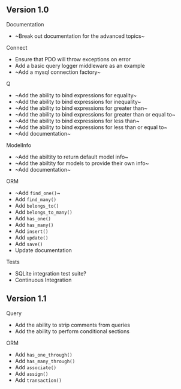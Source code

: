 Version 1.0
-----------
Documentation
- ~Break out documentation for the advanced topics~

Connect
- Ensure that PDO will throw exceptions on error
- Add a basic query logger middleware as an example
- ~Add a mysql connection factory~

Q
- ~Add the ability to bind expressions for equality~
- ~Add the ability to bind expressions for inequality~
- ~Add the ability to bind expressions for greater than~
- ~Add the ability to bind expressions for greater than or equal to~
- ~Add the ability to bind expressions for less than~
- ~Add the ability to bind expressions for less than or equal to~
- ~Add documentation~

ModelInfo
- ~Add the abiltity to return default model info~
- ~Add the abiltity for models to provide their own info~
- ~Add documentation~

ORM
- ~Add `find_one()`~
- Add `find_many()`
- Add `belongs_to()`
- Add `belongs_to_many()`
- Add `has_one()`
- Add `has_many()`
- Add `insert()`
- Add `update()`
- Add `save()`
- Update documentation

Tests
- SQLite integration test suite?
- Continuous Integration

Version 1.1
-----------
Query
- Add the ability to strip comments from queries
- Add the ability to perform conditional sections

ORM
- Add `has_one_through()`
- Add `has_many_through()`
- Add `associate()`
- Add `assign()`
- Add `transaction()`
